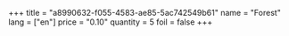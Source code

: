 +++
title = "a8990632-f055-4583-ae85-5ac742549b61"
name = "Forest"
lang = ["en"]
price = "0.10"
quantity = 5
foil = false
+++
